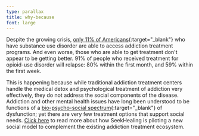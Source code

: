 ```yaml
---
type: parallax
title: why-because
font: large
---
```


Despite the growing crisis, <span class="emphasized-header">[only 11% of Americans](https://www.forbes.com/sites/danmunro/2015/04/27/inside-the-35-billion-addiction-treatment-industry/#14cda6fc17dc){:target="_blank"}</span> who have substance use disorder are able to access addiction treatment programs. And even worse, those who are able to get treatment don't appear to be getting better. 91% of people who received treatment for opioid-use disorder will relapse: 80% within the first month, and 59% within the first week. 

This is happening because while traditional addiction treatment centers handle the medical detox and psychological treatment of addiction very effectively, they do not address the social components of the disease. Addiction and other mental health issues have long been understood to be functions of a <span class="emphasized-header">[bio-psycho-social spectrum](https://www.ncbi.nlm.nih.gov/pmc/articles/PMC1466742/){:target="_blank"}</span> of dysfunction; yet there are very few treatment options that support social needs. <span class="emphasized-header">[Click here](/heal/)</span> to read more about how SeekHealing is piloting a new social model to complement the existing addiction treatment ecosystem.  
